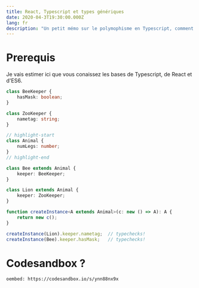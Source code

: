 ```yaml
---
title: React, Typescript et types génériques
date: 2020-04-3T19:30:00.000Z
lang: fr
description: "Un petit mémo sur le polymophisme en Typescript, comment il fonctionne et comment en titrer parti pour concevoir des composants réutilisables avec React."
---
```


# Prerequis

Je vais estimer ici que vous conaissez les bases de Typescript, de React et d'ES6.


```ts
class BeeKeeper {
    hasMask: boolean;
}

class ZooKeeper {
    nametag: string;
}

// highlight-start
class Animal {
    numLegs: number;
}
// highlight-end

class Bee extends Animal {
    keeper: BeeKeeper;
}

class Lion extends Animal {
    keeper: ZooKeeper;
}

function createInstance<A extends Animal>(c: new () => A): A {
    return new c();
}

createInstance(Lion).keeper.nametag;  // typechecks!
createInstance(Bee).keeper.hasMask;   // typechecks!

```


# Codesandbox ?


`oembed: https://codesandbox.io/s/ynn88nx9x`
